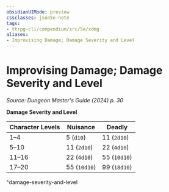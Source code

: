 ```yaml
---
obsidianUIMode: preview
cssclasses: json5e-note
tags:
- ttrpg-cli/compendium/src/5e/xdmg
aliases:
- Improvising Damage; Damage Severity and Level
---
```

# Improvising Damage; Damage Severity and Level
*Source: Dungeon Master's Guide (2024) p. 30* 

**Damage Severity and Level**

| Character Levels | Nuisance | Deadly |
|------------------|----------|--------|
| 1–4 | 5 (`d10`) | 11 (`2d10`) |
| 5–10 | 11 (`2d10`) | 22 (`4d10`) |
| 11–16 | 22 (`4d10`) | 55 (`10d10`) |
| 17–20 | 55 (`10d10`) | 99 (`18d10`) |
^damage-severity-and-level